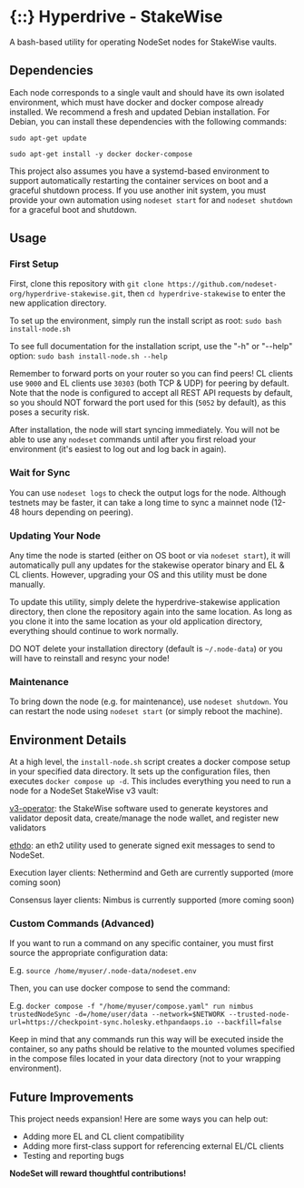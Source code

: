 # {::} Hyperdrive - StakeWise

A bash-based utility for operating NodeSet nodes for StakeWise vaults.

## Dependencies

Each node corresponds to a single vault and should have its own isolated environment, which must have docker and docker compose already installed. We recommend a fresh and updated Debian installation. For Debian, you can install these dependencies with the following commands:

`sudo apt-get update`

`sudo apt-get install -y docker docker-compose`

This project also assumes you have a systemd-based environment to support automatically restarting the container services on boot and a graceful shutdown process. If you use another init system, you must provide your own automation using `nodeset start` for and `nodeset shutdown` for a graceful boot and shutdown.

## Usage

### First Setup

First, clone this repository with `git clone https://github.com/nodeset-org/hyperdrive-stakewise.git`, then `cd hyperdrive-stakewise` to enter the new application directory.

To set up the environment, simply run the install script as root:
`sudo bash install-node.sh`

To see full documentation for the installation script, use the "-h" or "--help" option: `sudo bash install-node.sh --help`

Remember to forward ports on your router so you can find peers! CL clients use `9000` and EL clients use `30303` (both TCP & UDP) for peering by default. Note that the node is configured to accept all REST API requests by default, so you should NOT forward the port used for this (`5052` by default), as this poses a security risk.

After installation, the node will start syncing immediately. You will not be able to use any `nodeset` commands until after you first reload your environment (it's easiest to log out and log back in again).

### Wait for Sync

You can use `nodeset logs` to check the output logs for the node. Although testnets may be faster, it can take a long time to sync a mainnet node (12-48 hours depending on peering).

### Updating Your Node

Any time the node is started (either on OS boot or via `nodeset start`), it will automatically pull any updates for the stakewise operator binary and EL & CL clients. However, upgrading your OS and this utility must be done manually. 

To update this utility, simply delete the hyperdrive-stakewise application directory, then clone the repository again into the same location. As long as you clone it into the same location as your old application directory, everything should continue to work normally.

DO NOT delete your installation directory (default is `~/.node-data`) or you will have to reinstall and resync your node!

### Maintenance

To bring down the node (e.g. for maintenance), use `nodeset shutdown`. You can restart the node using `nodeset start` (or simply reboot the machine).

## Environment Details

At a high level, the `install-node.sh` script creates a docker compose setup in your specified data directory. It sets up the configuration files, then executes `docker compose up -d`. This includes everything you need to run a node for a NodeSet StakeWise v3 vault:

[v3-operator](https://github.com/stakewise/v3-operator): the StakeWise software used to generate keystores and validator deposit data, create/manage the node wallet, and register new validators

[ethdo](https://github.com/wealdtech/ethdo): an eth2 utility used to generate signed exit messages to send to NodeSet.

Execution layer clients: Nethermind and Geth are currently supported (more coming soon)

Consensus layer clients: Nimbus is currently supported (more coming soon)

### Custom Commands (Advanced)

If you want to run a command on any specific container, you must first source the appropriate configuration data:

E.g. `source /home/myuser/.node-data/nodeset.env`

Then, you can use docker compose to send the command:

E.g. `docker compose -f "/home/myuser/compose.yaml" run nimbus trustedNodeSync -d=/home/user/data --network=$NETWORK --trusted-node-url=https://checkpoint-sync.holesky.ethpandaops.io --backfill=false`

Keep in mind that any commands run this way will be executed inside the container, so any paths should be relative to the mounted volumes specified in the compose files located in your data directory (not to your wrapping environment).

## Future Improvements

This project needs expansion! Here are some ways you can help out:

- Adding more EL and CL client compatibility
- Adding more first-class support for referencing external EL/CL clients
- Testing and reporting bugs

**NodeSet will reward thoughtful contributions!**
